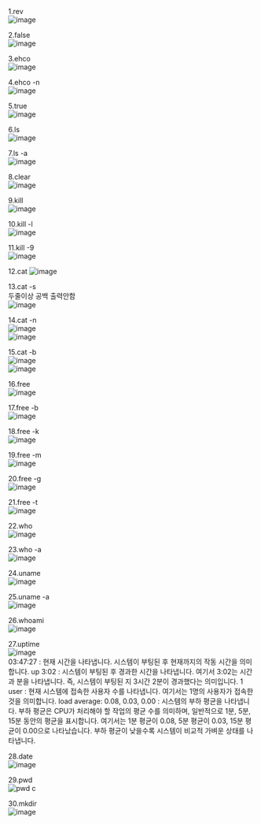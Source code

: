 

1.rev    
![image](https://github.com/ojingjing/Sys-Programming/assets/48702158/98312ed4-e20c-41ec-96ec-ca2ca49500f8)     

2.false   
![image](https://github.com/ojingjing/Sys-Programming/assets/48702158/27ef378a-1366-40f5-9d08-d181e33ae9e0)  
 
3.ehco         
![image](https://github.com/ojingjing/Sys-Programming/assets/48702158/aa98c5ef-4860-492c-963f-f5fc2bfefda4)    

4.ehco -n     
![image](https://github.com/ojingjing/Sys-Programming/assets/48702158/243a4d00-d53d-4dd6-bf8b-42c949d06305)    

5.true       
![image](https://github.com/ojingjing/Sys-Programming/assets/48702158/1333aa84-509f-4163-9c64-6597ae2ff0ab)     
 
6.ls     
![image](https://github.com/ojingjing/Sys-Programming/assets/48702158/4f53c8f5-8c67-47f0-842e-d37e2bac6b42)     

7.ls -a      
![image](https://github.com/ojingjing/Sys-Programming/assets/48702158/e7ef45f9-b87d-435d-b0bb-3ac4a7aaf74c)      

8.clear     
![image](https://github.com/ojingjing/Sys-Programming/assets/48702158/eb63815a-9090-428c-8529-c9e56e6ac6a0)     
 
9.kill    
![image](https://github.com/ojingjing/Sys-Programming/assets/48702158/0c9709cb-4ffd-456f-a590-e44b62dde608)    

10.kill -l  
![image](https://github.com/ojingjing/Sys-Programming/assets/48702158/ab381fee-33d8-4840-a7dd-5254c5f77277)

11.kill -9   
![image](https://github.com/ojingjing/Sys-Programming/assets/48702158/eb808ba0-787d-49f7-b0db-bb5859d1e650)   

12.cat 
![image](https://github.com/ojingjing/Sys-Programming/assets/48702158/9d556696-0cc8-49de-a266-303919ea267d)

13.cat -s    
두줄이상 공백 출력안함        
![image](https://github.com/ojingjing/Sys-Programming/assets/48702158/4cdde851-796b-4808-9e5c-ea9bd9121859)     

14.cat -n        
![image](https://github.com/ojingjing/Sys-Programming/assets/48702158/0ec99665-88cf-4774-916c-928b27ff23dc)      
![image](https://github.com/ojingjing/Sys-Programming/assets/48702158/c2b36f1c-ecdc-4774-8f4a-c8c7a358b372)        

15.cat -b      
![image](https://github.com/ojingjing/Sys-Programming/assets/48702158/75b0ef36-974c-4d3c-a9e1-79885b244c36)     
![image](https://github.com/ojingjing/Sys-Programming/assets/48702158/07396eb9-ff3e-47d5-beef-3d1e6e85ae20)        

16.free     
![image](https://github.com/ojingjing/Sys-Programming/assets/48702158/256cbc23-0a80-4f5f-a08f-059431c4639c)   

17.free -b    
![image](https://github.com/ojingjing/Sys-Programming/assets/48702158/47aa5e7f-5c21-4719-b031-1fabdee54128)    

18.free -k   
![image](https://github.com/ojingjing/Sys-Programming/assets/48702158/21eb282b-e4a4-4728-b986-e7bc0b38e4da)   

19.free -m      
![image](https://github.com/ojingjing/Sys-Programming/assets/48702158/9d62bbe1-e69c-487b-89e0-7b2061a99605)   

20.free -g    
![image](https://github.com/ojingjing/Sys-Programming/assets/48702158/66f9df5e-8431-43d3-bdac-9d6be98881a4)   

21.free -t    
![image](https://github.com/ojingjing/Sys-Programming/assets/48702158/bbe3ce14-a436-40fa-85be-362095425342)   

22.who    
![image](https://github.com/ojingjing/Sys-Programming/assets/48702158/4e7abea4-21e3-4b9b-b638-a7799f681e58)   

23.who -a       
![image](https://github.com/ojingjing/Sys-Programming/assets/48702158/ebeeb373-a4bd-479c-ae0f-66503d0fa690)    
 
24.uname     
![image](https://github.com/ojingjing/Sys-Programming/assets/48702158/79daf85b-5103-4b18-bc5d-e713aa624fd7)    

25.uname -a    
![image](https://github.com/ojingjing/Sys-Programming/assets/48702158/a91f9947-34b6-4923-a1e8-98bb79c49066)    

26.whoami     
![image](https://github.com/ojingjing/Sys-Programming/assets/48702158/fe77b7ad-ebe1-4b23-90b5-f883b95db909)     
 
27.uptime       
![image](https://github.com/ojingjing/Sys-Programming/assets/48702158/22876902-e673-4fe6-a667-7bf14900a968)     
03:47:27 : 현재 시간을 나타냅니다. 시스템이 부팅된 후 현재까지의 작동 시간을 의미합니다.
up 3:02 : 시스템이 부팅된 후 경과한 시간을 나타냅니다. 여기서 3:02는 시간과 분을 나타냅니다. 즉, 시스템이 부팅된 지 3시간 2분이 경과했다는 의미입니다.
1 user : 현재 시스템에 접속한 사용자 수를 나타냅니다. 여기서는 1명의 사용자가 접속한 것을 의미합니다.
load average: 0.08, 0.03, 0.00 : 시스템의 부하 평균을 나타냅니다. 부하 평균은 CPU가 처리해야 할 작업의 평균 수를 의미하며, 일반적으로 1분, 5분, 15분 동안의 평균을 표시합니다. 여기서는 1분 평균이 0.08, 5분 평균이 0.03, 15분 평균이 0.00으로 나타났습니다. 부하 평균이 낮을수록 시스템이 비교적 가벼운 상태를 나타냅니다.

28.date      
![image](https://github.com/ojingjing/Sys-Programming/assets/48702158/0caa4de3-57db-4222-8bcc-8f077fdf49d3)    
 
29.pwd        
![pwd c](https://github.com/ojingjing/Sys-Programming/assets/48702158/4fa54fde-5782-4b6c-993a-10b4d28e8b34)      


30.mkdir       
![image](https://github.com/ojingjing/Sys-Programming/assets/48702158/db28035b-c86f-4880-85be-d0a2f31e7e29)

